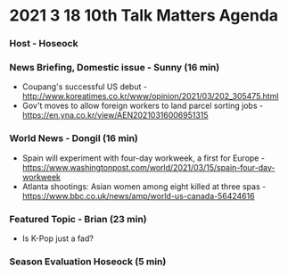 # 2021 3 18 10th Talk Matters Agenda
### Host - Hoseock

### News Briefing, Domestic issue - Sunny (16 min)
* Coupang's successful US debut - http://www.koreatimes.co.kr/www/opinion/2021/03/202_305475.html
* Gov't moves to allow foreign workers to land parcel sorting jobs - https://en.yna.co.kr/view/AEN20210316006951315

### World News - Dongil (16 min)
* Spain will experiment with four-day workweek, a first for Europe - https://www.washingtonpost.com/world/2021/03/15/spain-four-day-workweek
* Atlanta shootings: Asian women among eight killed at three spas - https://www.bbc.co.uk/news/amp/world-us-canada-56424616

### Featured Topic - Brian (23 min)
* Is K-Pop just a fad?

### Season Evaluation Hoseock (5 min)


